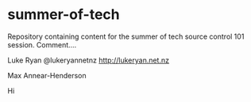 summer-of-tech
==============

Repository containing content for the summer of tech source control 101 session.
Comment....


Luke Ryan @lukeryannetnz http://lukeryan.net.nz

Max Annear-Henderson


Hi
